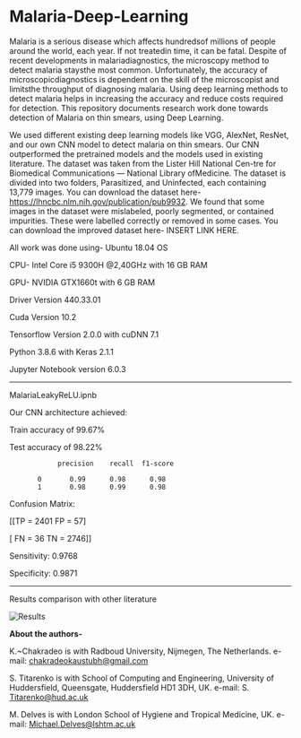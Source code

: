 # Malaria-Deep-Learning

Malaria is a serious disease which affects hundredsof millions of people around the world, each year. If not treatedin time, it can be fatal. Despite of recent developments in malariadiagnostics,   the   microscopy   method   to   detect   malaria   staysthe  most  common.  Unfortunately,  the  accuracy  of  microscopicdiagnostics is dependent on the skill of the microscopist and limitsthe  throughput  of  diagnosing  malaria. Using deep learning methods to detect malaria helps in increasing the accuracy and reduce costs required for detection. This repository documents research work done towards detection of Malaria on thin smears, using Deep Learning.

We used different existing deep learning models like VGG, AlexNet, ResNet, and our own CNN model to detect malaria on thin smears. Our CNN outperformed the pretrained models and the models used in existing literature. The  dataset  was  taken  from  the  Lister  Hill  National  Cen-tre  for  Biomedical  Communications  —  National  Library  ofMedicine. The dataset is divided into two folders, Parasitized, and  Uninfected,  each  containing 13,779 images. You can download the dataset here- https://lhncbc.nlm.nih.gov/publication/pub9932. We found that some images in the dataset were mislabeled,  poorly  segmented,  or contained impurities. These were labelled correctly or removed in some cases. You can download the improved dataset here- INSERT LINK HERE.

All work was done using-
Ubuntu 18.04 OS

CPU- Intel Core i5 9300H @2,40GHz with 16 GB RAM

GPU- NVIDIA GTX1660t with 6 GB RAM

Driver Version 440.33.01

Cuda Version 10.2

Tensorflow Version 2.0.0 with cuDNN 7.1

Python 3.8.6 with Keras 2.1.1

Jupyter Notebook version 6.0.3

----------------------------------------------------------------------------------------------------------------------------
MalariaLeakyReLU.ipnb


Our CNN architecture achieved: 

Train accuracy of 99.67%

Test accuracy of 98.22%

                precision    recall  f1-score   

           0       0.99      0.98      0.98      
           1       0.98      0.99      0.98     
           


Confusion Matrix: 

  [[TP = 2401   FP = 57]
  
 [ FN = 36 TN = 2746]]
 
Sensitivity: 0.9768 

Specificity: 0.9871 

----------------------------------------------------------------------------------------------------------------------------------
Results comparison with other literature

![Results](../master/PLOTS/Table_Results.png)




**About the authors-**

K.~Chakradeo is with Radboud University, Nijmegen, The Netherlands. e-mail: chakradeokaustubh@gmail.com

S. Titarenko is with School of Computing and Engineering, University of Huddersfield, Queensgate, Huddersfield HD1 3DH, UK. e-mail: S. Titarenko@hud.ac.uk 

M. Delves is with London School of Hygiene and Tropical Medicine, UK. e-mail: Michael.Delves@lshtm.ac.uk
